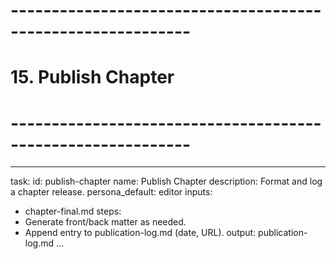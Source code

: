 # ------------------------------------------------------------
# 15. Publish Chapter
# ------------------------------------------------------------
---
task:
  id: publish-chapter
  name: Publish Chapter
  description: Format and log a chapter release.
  persona_default: editor
inputs:
  - chapter-final.md
steps:
  - Generate front/back matter as needed.
  - Append entry to publication-log.md (date, URL).
output: publication-log.md
...
